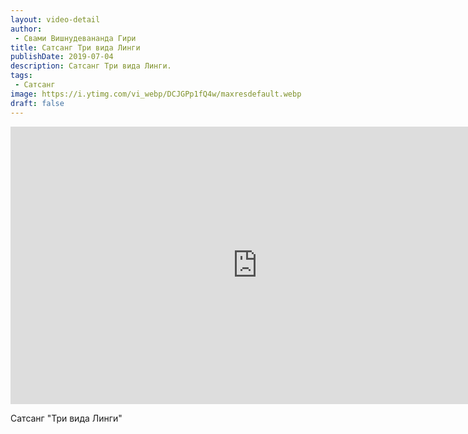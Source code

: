```yaml
---
layout: video-detail
author:
 - Свами Вишнудевананда Гири
title: Сатсанг Три вида Линги
publishDate: 2019-07-04
description: Сатсанг Три вида Линги. 
tags: 
 - Сатсанг
image: https://i.ytimg.com/vi_webp/DCJGPp1fQ4w/maxresdefault.webp
draft: false
---
```


<iframe width="790" height="444" src="https://www.youtube.com/embed/DCJGPp1fQ4w" frameborder="0" allowfullscreen=""></iframe> 

  Сатсанг "Три вида Линги"

  

 